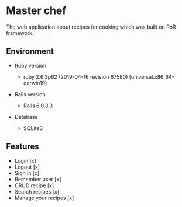 # Master chef
The web application about recipes for cooking which was built on RoR framework. 

## Environment
* Ruby version
    - ruby 2.6.3p62 (2019-04-16 revision 67580) [universal.x86_64-darwin19]

* Rails version
    - Rails 6.0.3.3

* Database
    - SQLite3

## Features
* Login [x]
* Logout [x]
* Sign in [x]
* Remember user [x]
* CRUD recipe [x]
* Search recipes [x]
* Manage your recipes [x]

